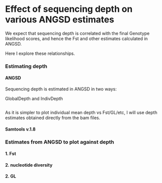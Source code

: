 # Effect of sequencing depth on various ANGSD estimates

We expect that sequencing depth is correlated with the final Genotype likelihood scores, and hence the Fst and other estimates calculated in ANGSD. 

Here I explore these relationships. 

### Estimating depth 

#### ANGSD

Sequencing depth is estimated in ANGSD in two ways: 

GlobalDepth and IndivDepth

```

```

As it is simpler to plot individual mean depth vs Fst/GL/etc, I will use depth estimates obtained directly from the bam files. 


#### Samtools v.1.8



### Estimates from ANGSD to plot against depth

#### 1. Fst




#### 2. nucleotide diversity




#### 2. GL



